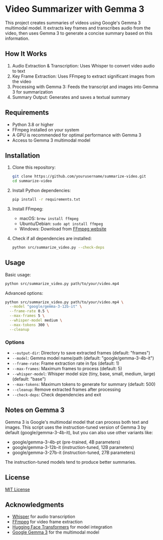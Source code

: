 # Video Summarizer with Gemma 3

This project creates summaries of videos using Google's Gemma 3 multimodal model. It extracts key frames and transcribes audio from the video, then uses Gemma 3 to generate a concise summary based on this information.

## How It Works

1. Audio Extraction & Transcription: Uses Whisper to convert video audio to text
2. Key Frame Extraction: Uses FFmpeg to extract significant images from the video
3. Processing with Gemma 3: Feeds the transcript and images into Gemma 3 for summarization
4. Summary Output: Generates and saves a textual summary

## Requirements

- Python 3.8 or higher
- FFmpeg installed on your system
- A GPU is recommended for optimal performance with Gemma 3
- Access to Gemma 3 multimodal model

## Installation

1. Clone this repository:
   ```bash
   git clone https://github.com/yourusername/summarize-video.git
   cd summarize-video
   ```

2. Install Python dependencies:
   ```bash
   pip install -r requirements.txt
   ```

3. Install FFmpeg:
   - macOS: `brew install ffmpeg`
   - Ubuntu/Debian: `sudo apt install ffmpeg`
   - Windows: Download from [FFmpeg website](https://ffmpeg.org/download.html)

4. Check if all dependencies are installed:
   ```bash
   python src/summarize_video.py --check-deps
   ```

## Usage

Basic usage:

```bash
python src/summarize_video.py path/to/your/video.mp4
```

Advanced options:

```bash
python src/summarize_video.py path/to/your/video.mp4 \
  --model "google/gemma-3-12b-it" \
  --frame-rate 0.5 \
  --max-frames 5 \
  --whisper-model medium \
  --max-tokens 300 \
  --cleanup
```

### Options

- `--output-dir`: Directory to save extracted frames (default: "frames")
- `--model`: Gemma model name/path (default: "google/gemma-3-4b-it")
- `--frame-rate`: Frame extraction rate in fps (default: 1)
- `--max-frames`: Maximum frames to process (default: 5)
- `--whisper-model`: Whisper model size (tiny, base, small, medium, large) (default: "base")
- `--max-tokens`: Maximum tokens to generate for summary (default: 500)
- `--cleanup`: Remove extracted frames after processing
- `--check-deps`: Check dependencies and exit

## Notes on Gemma 3

Gemma 3 is Google's multimodal model that can process both text and images. This script uses the instruction-tuned version of Gemma 3 by default (google/gemma-3-4b-it), but you can also use other variants like:

- google/gemma-3-4b-pt (pre-trained, 4B parameters)
- google/gemma-3-12b-it (instruction-tuned, 12B parameters)
- google/gemma-3-27b-it (instruction-tuned, 27B parameters)

The instruction-tuned models tend to produce better summaries.

## License

[MIT License](LICENSE)

## Acknowledgments

- [Whisper](https://github.com/openai/whisper) for audio transcription
- [FFmpeg](https://ffmpeg.org/) for video frame extraction
- [Hugging Face Transformers](https://huggingface.co/docs/transformers/index) for model integration
- [Google Gemma 3](https://ai.google.dev/gemma) for the multimodal model 